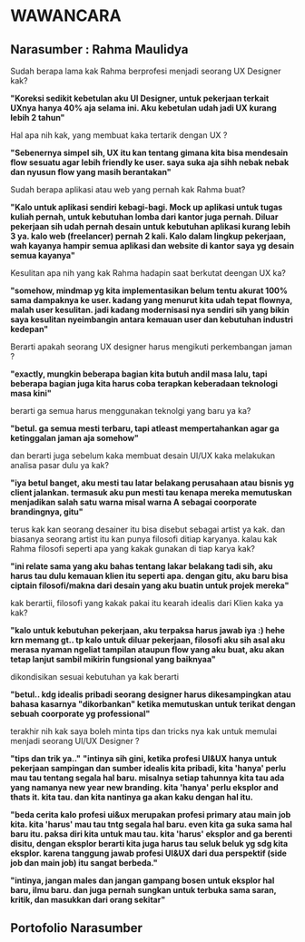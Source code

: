
# WAWANCARA
## Narasumber : Rahma Maulidya <br>

Sudah berapa lama kak Rahma berprofesi menjadi seorang UX Designer kak?

  **"Koreksi sedikit kebetulan aku UI Designer, untuk pekerjaan terkait UXnya hanya 40% aja selama ini. Aku kebetulan udah jadi UX kurang lebih 2 tahun"** <br>

Hal apa nih kak, yang membuat kaka tertarik dengan UX ?

**"Sebenernya simpel sih, UX itu kan tentang gimana kita bisa mendesain flow sesuatu agar lebih friendly ke user. saya suka aja sihh nebak nebak dan nyusun flow yang masih berantakan"** <br>

Sudah berapa aplikasi atau web yang pernah kak Rahma buat?

**"Kalo untuk aplikasi sendiri kebagi-bagi. Mock up aplikasi untuk tugas kuliah pernah, untuk kebutuhan lomba dari kantor juga pernah. Diluar pekerjaan sih udah pernah desain untuk kebutuhan aplikasi kurang lebih 3 ya. kalo web (freelancer) pernah 2 kali. Kalo dalam lingkup pekerjaan, wah kayanya hampir semua aplikasi dan website di kantor saya yg desain semua kayanya"** <br>

Kesulitan apa nih yang kak Rahma hadapin saat berkutat deengan UX ka?

**"somehow, mindmap yg kita implementasikan belum tentu akurat 100% sama dampaknya ke user. kadang yang menurut kita udah tepat flownya, malah user kesulitan. jadi kadang modernisasi nya sendiri sih yang bikin saya kesulitan nyeimbangin antara kemauan user dan kebutuhan industri kedepan"** <br>

Berarti apakah seorang UX designer harus mengikuti perkembangan jaman ?

**"exactly, mungkin beberapa bagian kita butuh andil masa lalu, tapi beberapa bagian juga kita harus coba terapkan keberadaan teknologi masa kini"** <br>

berarti ga semua harus menggunakan teknolgi yang baru ya ka?

**"betul. ga semua mesti terbaru, tapi atleast mempertahankan agar ga ketinggalan jaman aja somehow"** <br>


dan berarti juga sebelum kaka membuat desain UI/UX kaka melakukan analisa pasar dulu ya kak?

**"iya betul banget, aku mesti tau latar belakang perusahaan atau bisnis yg client jalankan. termasuk aku pun mesti tau kenapa mereka memutuskan menjadikan salah satu warna misal warna A sebagai coorporate brandingnya, gitu"** <br>

terus kak kan seorang desainer itu bisa disebut sebagai artist ya kak. dan biasanya seorang artist itu kan punya filosofi ditiap karyanya. kalau kak Rahma filosofi seperti apa yang kakak gunakan di tiap karya kak?

**"ini relate sama yang aku bahas tentang lakar belakang tadi sih, aku harus tau dulu kemauan klien itu seperti apa. dengan gitu, aku baru bisa ciptain filosofi/makna dari desain yang aku buatin untuk projek mereka"** <br>

kak berartii, filosofi yang kakak pakai itu kearah idealis dari Klien kaka ya kak?

**"kalo untuk kebutuhan pekerjaan, aku terpaksa harus jawab iya :) hehe krn memang gt.. tp kalo untuk diluar pekerjaan, filosofi aku sih asal aku merasa nyaman ngeliat tampilan ataupun flow yang aku buat, aku akan tetap lanjut sambil mikirin fungsional yang baiknyaa"** <br>

dikondisikan sesuai kebutuhan ya kak berarti

**"betul.. kdg idealis pribadi seorang designer harus  dikesampingkan atau bahasa kasarnya "dikorbankan" ketika memutuskan untuk terikat dengan sebuah coorporate yg professional"** <br>

terakhir nih kak saya boleh minta tips dan tricks nya kak untuk memulai menjadi seorang UI/UX Designer ?

**"tips dan trik ya.."** 
**"intinya sih gini, ketika profesi UI&UX hanya untuk pekerjaan sampingan dan sumber idealis kita pribadi, kita 'hanya' perlu mau tau tentang segala hal baru. misalnya setiap tahunnya kita tau ada yang namanya new year new branding. kita 'hanya' perlu eksplor and thats it. kita tau. dan kita nantinya ga akan kaku dengan hal itu.** <br>

**"beda cerita kalo profesi ui&ux merupakan profesi primary atau main job kita. kita 'harus' mau tau tntg segala hal baru. even kita ga suka sama hal baru itu. paksa diri kita untuk mau tau. kita 'harus' eksplor and ga berenti disitu, dengan eksplor berarti kita juga harus tau seluk beluk yg sdg kita eksplor. karena tanggung jawab profesi UI&UX dari dua perspektif (side job dan main job) itu sangat berbeda."** <br>

**"intinya, jangan males dan jangan gampang bosen untuk eksplor hal baru, ilmu baru. dan juga pernah sungkan untuk terbuka sama saran, kritik, dan masukkan dari orang sekitar"**
<br>

## Portofolio Narasumber




